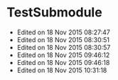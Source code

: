 TestSubmodule
=============

- Edited on 18 Nov 2015 08:27:47
- Edited on 18 Nov 2015 08:30:51
- Edited on 18 Nov 2015 08:30:57
- Edited on 18 Nov 2015 09:46:12
- Edited on 18 Nov 2015 09:46:18
- Edited on 18 Nov 2015 10:31:18
